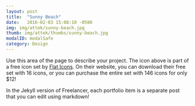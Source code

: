 ```yaml
---
layout: post
title:  "Sunny Beach"
date:   2016-02-03 15:08:10 -0500
img: img/attek/sunny-beach.jpg
thumb: img/attek/thumbs/sunny-beach.jpg
modalID: modalSafe
category: Design
---
```

Use this area of the page to describe your project. The icon above is part of a free icon set by [Flat Icons][flat-icons-link]. On their website, you can download their free set with 16 icons, or you can purchase the entire set with 146 icons for only $12!

In the Jekyll version of Freelancer, each portfolio item is a separate post that you can edit using markdown!

[flat-icons-link]: https://sellfy.com/p/8Q9P/jV3VZ/
